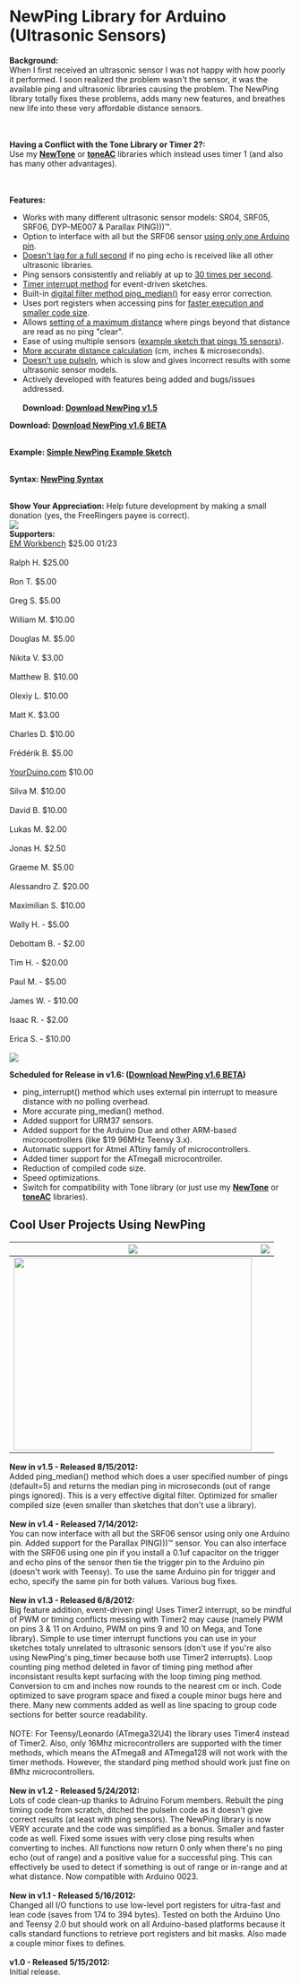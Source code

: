 # NewPing Library for Arduino (Ultrasonic Sensors) #

**Background:**<br>
When I first received an ultrasonic sensor I was not happy with how poorly it performed. I soon realized the problem wasn't the sensor, it was the available ping and ultrasonic libraries causing the problem. The NewPing library totally fixes these problems, adds many new features, and breathes new life into these very affordable distance sensors.<br>
<br><br>

<b>Having a Conflict with the Tone Library or Timer 2?:</b><br>
Use my <b><a href='https://code.google.com/p/arduino-new-tone/'>NewTone</a></b> or <b><a href='http://code.google.com/p/arduino-tone-ac'>toneAC</a></b> libraries which instead uses timer 1 (and also has many other advantages).<br>
<br><br>

<b>Features:</b>
<ul><li>Works with many different ultrasonic sensor models: SR04, SRF05, SRF06, DYP-ME007 & Parallax PING)))™.<br>
</li><li>Option to interface with all but the SRF06 sensor <a href='http://code.google.com/p/arduino-new-ping/wiki/NewPing_Single_Pin_Sketch'>using only one Arduino pin</a>.<br>
</li><li><u>Doesn't lag for a full second</u> if no ping echo is received like all other ultrasonic libraries.<br>
</li><li>Ping sensors consistently and reliably at up to <u>30 times per second</u>.<br>
</li><li><a href='http://code.google.com/p/arduino-new-ping/wiki/Ping_Event_Timer_Sketch'>Timer interrupt method</a> for event-driven sketches.<br>
</li><li>Built-in <a href='http://code.google.com/p/arduino-new-ping/wiki/Using_NewPing_Syntax'>digital filter method ping_median()</a> for easy error correction.<br>
</li><li>Uses port registers when accessing pins for <u>faster execution and smaller code size</u>.<br>
</li><li>Allows <a href='http://code.google.com/p/arduino-new-ping/wiki/Using_NewPing_Syntax'>setting of a maximum distance</a> where pings beyond that distance are read as no ping "clear".<br>
</li><li>Ease of using multiple sensors (<a href='http://code.google.com/p/arduino-new-ping/wiki/15_Sensors_Example'>example sketch that pings 15 sensors</a>).<br>
</li><li><u>More accurate distance calculation</u> (cm, inches & microseconds).<br>
</li><li><u>Doesn't use pulseIn</u>, which is slow and gives incorrect results with some ultrasonic sensor models.<br>
</li><li>Actively developed with features being added and bugs/issues addressed.<br>
<br>
<b>Download: <a href='http://code.google.com/p/arduino-new-ping/downloads/list'>Download NewPing v1.5</a></b>
<br></li></ul>

<b>Download: <a href='http://code.google.com/p/arduino-new-ping/wiki/BetaDownload'>Download NewPing v1.6 BETA</a></b>
<br><br>

<b>Example: <a href='http://code.google.com/p/arduino-new-ping/wiki/Simple_NewPing_Example'>Simple NewPing Example Sketch</a></b>
<br><br>

<b>Syntax: <a href='https://code.google.com/p/arduino-new-ping/wiki/Using_NewPing_Syntax'>NewPing Syntax</a></b>
<br><br>

<b>Show Your Appreciation:</b> Help future development by making a small donation (yes, the FreeRingers payee is correct).<br>
<a href='https://www.paypal.com/cgi-bin/webscr?cmd=_s-xclick&hosted_button_id=5KUFX27CEZX5L'><img src='https://www.paypalobjects.com/en_US/i/btn/btn_donate_LG.gif' /></a>
<br>
<b>Supporters:</b>
<br><a href='http://www.emworkbench.com/'>EM Workbench</a> $25.00 01/23<br>
<br>Ralph H. $25.00<br>
<br>Ron T. $5.00<br>
<br>Greg S. $5.00<br>
<br>William M. $10.00<br>
<br>Douglas M. $5.00<br>
<br>Nikita V. $3.00<br>
<br>Matthew B. $10.00<br>
<br>Olexiy L. $10.00<br>
<br>Matt K. $3.00<br>
<br>Charles D. $10.00<br>
<br>Frédérik B. $5.00<br>
<br><a href='http://yourduino.com/'>YourDuino.com</a> $10.00<br>
<br>Silva M. $10.00<br>
<br>David B. $10.00<br>
<br>Lukas M. $2.00<br>
<br>Jonas H. $2.50<br>
<br>Graeme M. $5.00<br>
<br>Alessandro Z. $20.00<br>
<br>Maximilian S. $10.00<br>
<br>Wally H. - $5.00<br>
<br>Debottam B. - $2.00<br>
<br>Tim H. - $20.00<br>
<br>Paul M. - $5.00<br>
<br>James W. - $10.00<br>
<br>Isaac R. - $2.00<br>
<br>Erica S. - $10.00<br>
<br>
<img src='http://www.leethost.com/link_pics/2wire_bb.png' />

<b>Scheduled for Release in v1.6: (<a href='http://code.google.com/p/arduino-new-ping/wiki/BetaDownload'>Download NewPing v1.6 BETA</a>)</b>
<ul><li>ping_interrupt() method which uses external pin interrupt to measure distance with no polling overhead.<br>
</li><li>More accurate ping_median() method.<br>
</li><li>Added support for URM37 sensors.<br>
</li><li>Added support for the Arduino Due and other ARM-based microcontrollers (like $19 96MHz Teensy 3.x).<br>
</li><li>Automatic support for Atmel ATtiny family of microcontrollers.<br>
</li><li>Added timer support for the ATmega8 microcontroller.<br>
</li><li>Reduction of compiled code size.<br>
</li><li>Speed optimizations.<br>
</li><li>Switch for compatibility with Tone library (or just use my <b><a href='https://code.google.com/p/arduino-new-tone/'>NewTone</a></b> or <b><a href='http://code.google.com/p/arduino-tone-ac'>toneAC</a></b> libraries).</li></ul>

<h2>Cool User Projects Using NewPing</h2>
<table><thead><th> <img src='http://www.leethost.com/link_pics/newping1.jpg' /> </th><th> <img src='http://www.leethost.com/link_pics/newping2.jpg' /> </th></thead><tbody>
<tr><td> <a href='http://www.youtube.com/watch?feature=player_embedded&v=j7E5ZT2hEI0' target='_blank'><img src='http://img.youtube.com/vi/j7E5ZT2hEI0/0.jpg' width='425' height=344 /></a> </td></tr></tbody></table>

<b>New in v1.5 - Released 8/15/2012:</b><br>
Added ping_median() method which does a user specified number of pings (default=5) and returns the median ping in microseconds (out of range pings ignored). This is a very effective digital filter. Optimized for smaller compiled size (even smaller than sketches that don't use a library).<br>
<br>
<b>New in v1.4 - Released 7/14/2012:</b><br>
You can now interface with all but the SRF06 sensor using only one Arduino pin. Added support for the Parallax PING)))™ sensor. You can also interface with the SRF06 using one pin if you install a 0.1uf capacitor on the trigger and echo pins of the sensor then tie the trigger pin to the Arduino pin (doesn't work with Teensy). To use the same Arduino pin for trigger and echo, specify the same pin for both values. Various bug fixes.<br>
<br>
<b>New in v1.3 - Released 6/8/2012:</b><br>
Big feature addition, event-driven ping! Uses Timer2 interrupt, so be mindful of PWM or timing conflicts messing with Timer2 may cause (namely PWM on pins 3 & 11 on Arduino, PWM on pins 9 and 10 on Mega, and Tone library). Simple to use timer interrupt functions you can use in your sketches totaly unrelated to ultrasonic sensors (don't use if you're also using NewPing's ping_timer because both use Timer2 interrupts). Loop counting ping method deleted in favor of timing ping method after inconsistant results kept surfacing with the loop timing ping method. Conversion to cm and inches now rounds to the nearest cm or inch. Code optimized to save program space and fixed a couple minor bugs here and there. Many new comments added as well as line spacing to group code sections for better source readability.<br>
<br>
NOTE: For Teensy/Leonardo (ATmega32U4) the library uses Timer4 instead of Timer2.  Also, only 16Mhz microcontrollers are supported with the timer methods, which means the ATmega8 and ATmega128 will not work with the timer methods.  However, the standard ping method should work just fine on 8Mhz microcontrollers.<br>
<br>
<b>New in v1.2 - Released 5/24/2012:</b><br>
Lots of code clean-up thanks to Adruino Forum members. Rebuilt the ping timing code from scratch, ditched the pulseIn code as it doesn't give correct results (at least with ping sensors). The NewPing library is now VERY accurate and the code was simplified as a bonus. Smaller and faster code as well. Fixed some issues with very close ping results when converting to inches. All functions now return 0 only when there's no ping echo (out of range) and a positive value for a successful ping. This can effectively be used to detect if something is out of range or in-range and at what distance. Now compatible with Arduino 0023.<br>
<br>
<b>New in v1.1 - Released 5/16/2012:</b><br>
Changed all I/O functions to use low-level port registers for ultra-fast and lean code (saves from 174 to 394 bytes). Tested on both the Arduino Uno and Teensy 2.0 but should work on all Arduino-based platforms because it calls standard functions to retrieve port registers and bit masks.  Also made a couple minor fixes to defines.<br>
<br>
<b>v1.0 - Released 5/15/2012:</b><br>
Initial release.